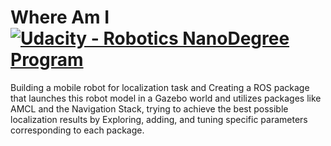# Where Am I [![Udacity - Robotics NanoDegree Program](https://s3-us-west-1.amazonaws.com/udacity-robotics/Extra+Images/RoboND_flag.png)](https://www.udacity.com/robotics)

Building a mobile robot for localization task and Creating a ROS package that launches this robot model in a Gazebo world and utilizes packages like AMCL and the Navigation Stack, trying to achieve the best possible localization results by Exploring, adding, and tuning specific parameters corresponding to each package.
